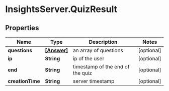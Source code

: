 # InsightsServer.QuizResult

## Properties
Name | Type | Description | Notes
------------ | ------------- | ------------- | -------------
**questions** | [**[Answer]**](Answer.md) | an array of questions | [optional] 
**ip** | **String** | ip of the user | [optional] 
**end** | **String** | timestamp of the end of the quiz | [optional] 
**creationTime** | **String** | server timestamp | [optional] 


